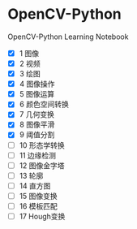 # OpenCV-Python

OpenCV-Python Learning Notebook

- [x] 1 图像
- [x] 2 视频
- [x] 3 绘图
- [x] 4 图像操作
- [x] 5 图像运算
- [x] 6 颜色空间转换
- [x] 7 几何变换
- [x] 8 图像平滑 
- [x] 9 阈值分割 
- [ ] 10 形态学转换
- [ ] 11 边缘检测
- [ ] 12 图像金字塔
- [ ] 13 轮廓
- [ ] 14 直方图
- [ ] 15 图像变换
- [ ] 16 模板匹配
- [ ] 17 Hough变换
